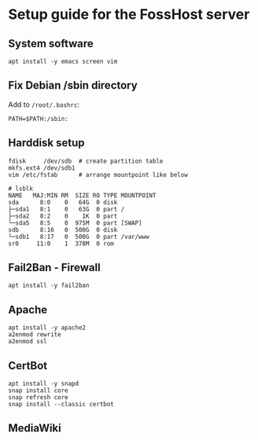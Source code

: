 # Setup guide for the FossHost server

## System software

```
apt install -y emacs screen vim
```

## Fix Debian /sbin directory

Add to `/root/.bashrc`:
```
PATH=$PATH:/sbin:
```

## Harddisk setup

```
fdisk     /dev/sdb  # create partition table
mkfs.ext4 /dev/sdb1
vim /etc/fstab      # arrange mountpoint like below
```

```
# lsblk 
NAME   MAJ:MIN RM  SIZE RO TYPE MOUNTPOINT
sda      8:0    0   64G  0 disk 
├─sda1   8:1    0   63G  0 part /
├─sda2   8:2    0    1K  0 part 
└─sda5   8:5    0  975M  0 part [SWAP]
sdb      8:16   0  500G  0 disk 
└─sdb1   8:17   0  500G  0 part /var/www
sr0     11:0    1  378M  0 rom 
```

## Fail2Ban - Firewall

```
apt install -y fail2ban

```

## Apache

```
apt install -y apache2
a2enmod rewrite
a2enmod ssl
```

## CertBot

```
apt install -y snapd
snap install core
snap refresh core
snap install --classic certbot
```

## MediaWiki

```
```
